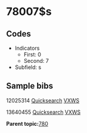 # 78007$s

## Codes

-   Indicators
    -   First: 0
    -   Second: 7
-   Subfield: s

## Sample bibs

12025314 [Quicksearch](https://search.library.yale.edu/catalog/12025314) [VXWS](http://prodorbis.library.yale.edu:7014/vxws/GetHoldingsService?bibId=12025314)

13640455 [Quicksearch](https://search.library.yale.edu/catalog/13640455) [VXWS](http://prodorbis.library.yale.edu:7014/vxws/GetHoldingsService?bibId=13640455)

**Parent topic:**[780](../../tags/780/780.md)

